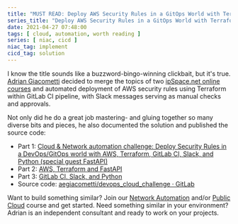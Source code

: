 ```yaml
---
title: "MUST READ: Deploy AWS Security Rules in a GitOps World with Terraform, GitLab CI, Slack, and Python"
series_title: "Deploy AWS Security Rules in a GitOps World with Terraform, GitLab CI, Slack, and Python"
date: 2021-04-27 07:48:00
tags: [ cloud, automation, worth reading ]
series: [ niac, cicd ]
niac_tag: implement
cicd_tag: solution
---
```

I know the title sounds like a buzzword-bingo-winning clickbait, but it's true. [Adrian Giacometti](https://adriangiacometti.net/index.php/about-adrian/) decided to merge the topics of two [ipSpace.net online courses](https://www.ipspace.net/Courses) and automated deployment of AWS security rules using Terraform within GitLab CI pipeline, with Slack messages serving as manual checks and approvals.

Not only did he do a great job mastering- and gluing together so many diverse bits and pieces, he also documented the solution and published the source code:

* Part 1: [Cloud &amp; Network automation challenge: Deploy Security Rules in a DevOps/GitOps world with AWS, Terraform, GitLab CI, Slack, and Python (special guest FastAPI)](https://adriangiacometti.net/index.php/2021/04/08/cloud-network-automation-challenge-part-1-3/)
* Part 2: [AWS, Terraform and FastAPI](https://adriangiacometti.net/index.php/2021/04/08/cloud-network-automation-challenge-part-2-3/)
* Part 3: [GitLab CI, Slack, and Python](https://adriangiacometti.net/index.php/2021/04/08/cloud-network-automation-challenge-part-3-3/)
* Source code: [aegiacometti/devops_cloud_challenge · GitLab](https://gitlab.com/aegiacometti/devops_cloud_challenge)

Want to build something similar? Join our [Network Automation](https://www.ipspace.net/Building_Network_Automation_Solutions) and/or [Public Cloud](https://www.ipspace.net/PubCloud/) course and get started. Need something similar in your environment? Adrian is an independent consultant and ready to work on your projects.
